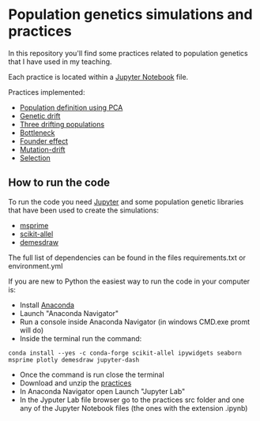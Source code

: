 # Population genetics simulations and practices

In this repository you'll find some practices related to population genetics that I have used in my teaching.

Each practice is located within a [Jupyter Notebook](https://jupyter.org/) file.

Practices implemented:

 - [Population definition using PCA](src/tomato_pop_definition_practice.ipynb)
 - [Genetic drift](src/genetic_drift_practice.ipynb)
 - [Three drifting populations](src/drifting_pops_practice.ipynb)
 - [Bottleneck](src/bottleneck_practice.ipynb)
 - [Founder effect](src/founder_effect_practice.ipynb)
 - [Mutation-drift](src/mutation_drift_sfs_practice.ipynb)
 - [Selection](src/selection_practice.ipynb)
 
 ## How to run the code

 To run the code you need [Jupyter](https://jupyter.org/) and some population genetic libraries that have been used to create the simulations:

  - [msprime](https://tskit.dev/msprime/docs/stable/intro.html)
  - [scikit-allel](https://scikit-allel.readthedocs.io/)
  - [demesdraw](https://github.com/grahamgower/demesdraw)

The full list of dependencies can be found in the files requirements.txt or environment.yml

If you are new to Python the easiest way to run the code in your computer is:

 - Install [Anaconda](https://www.anaconda.com/products/individual)
 - Launch "Anaconda Navigator"
 - Run a console inside Anaconda Navigator (in windows CMD.exe promt will do)
 - Inside the terminal run the command: 

```
conda install --yes -c conda-forge scikit-allel ipywidgets seaborn msprime plotly demesdraw jupyter-dash
```

 - Once the command is run close the terminal
 - Download and unzip the [practices](https://github.com/JoseBlanca/population_genetics_simulations/archive/refs/heads/main.zip)
 - In Anaconda Navigator open Launch "Jupyter Lab"
 - In the Jyputer Lab file browser go to the practices src folder and one any of the Jupyter Notebook files (the ones with the extension .ipynb)
 